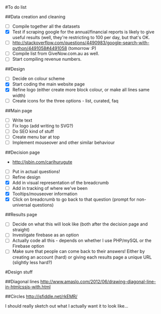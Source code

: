 #To do list

##Data creation and cleaning
- [ ] Compile together all the datasets
- [x] Test if scraping google for the annual/financial reports is likely to give useful results (well, they're restricting to 100 per day, but that's OK.
- [ ] http://stackoverflow.com/questions/4490983/google-search-with-python/4491058#4491058 (tomorrow :P)
- [ ] Compile list from GiveNow.com.au as well.
- [ ] Start compiling revenue numbers.

##Design
- [ ] Decide on colour scheme
- [x] Start coding the main website page
- [x] Refine logo (either create more block colour, or make all lines same width)
- [ ] Create icons for the three options - list, curated, faq

##Main page
- [ ] Write text
- [ ] Fix logo (add writing to SVG?)
- [ ] Do SEO kind of stuff
- [ ] Create menu bar at top
- [ ] Implement mouseover and other similar behaviour

##Decision page
- http://jsbin.com/carihurugute
- [ ] Put in actual questions!
- [ ] Refine design
- [x] Add in visual representation of the breadcrumb
- [ ] Add in tracking of where we've been
- [x] Tooltips/mouseover information
- [x] Click on breadcrumb to go back to that question (prompt for non-universal questions)

##Results page
- [ ] Decide on what this will look like (both after the decision page and straight)
- [ ] Investigate firebase as an option
- [ ] Actually code all this - depends on whether I use PHP/mySQL or the Firebase option  
- [ ] Make sure that people can come back to their answers! Either by creating an account (hard) or giving each results page a unique URL (slightly less hard?)

#Design stuff

##Diagonal lines
http://www.amaslo.com/2012/06/drawing-diagonal-line-in-htmlcssjs-with.html

##Circles
http://jsfiddle.net/rkEMR/

I should really sketch out what I actually want it to look like...

